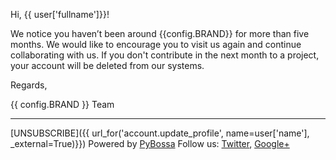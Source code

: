 Hi, {{ user['fullname']}}!

We notice you haven’t been around {{config.BRAND}} for more than five months. We would like to encourage you to visit us again and continue collaborating with us. If you don't contribute in the next month to a project, your account will be
deleted from our systems.

Regards,

{{ config.BRAND }} Team

***
[UNSUBSCRIBE]({{ url_for('account.update_profile', name=user['name'], _external=True)}})
Powered by [PyBossa](http://pybossa.com)
Follow us: [Twitter](http://twitter.com/pybossa), [Google+](https://plus.google.com/115359083217638640334/posts)
